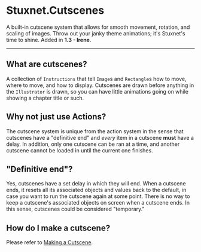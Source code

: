 # Stuxnet.Cutscenes
A built-in cutscene system that allows for smooth movement, rotation, and scaling of images. Throw out your janky theme animations; it's Stuxnet's time to shine. Added in **1.3 - Irene**.

---

## What are cutscenes?
A collection of `Instructions` that tell `Image`s and `Rectangle`s how to move, where to move, and how to display. Cutscenes are drawn before anything in the `Illustrator` is drawn, so you can have little animations going on while showing a chapter title or such.

## Why not just use Actions?
The cutscene system is unique from the action system in the sense that cutscenes have a "definitive end" and *every* item in a cutscene **must** have a delay. In addition, only one cutscene can be ran at a time, and another cutscene cannot be loaded in until the current one finishes.

## "Definitive end"?
Yes, cutscenes have a set delay in which they will end. When a cutscene ends, it resets all its associated objects and values back to the default, in case you want to run the cutscene again at some point. There is no way to keep a cutscene's associated objects on screen when a cutscene ends. In this sense, cutscenes could be considered "temporary."

## How do I make a cutscene?
Please refer to [Making a Cutscene](./Making_A_Cutscene.md).